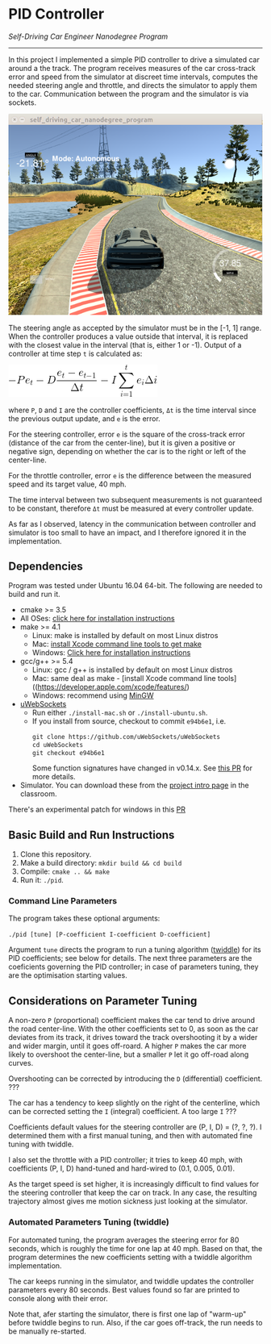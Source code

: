 # PID Controller
*Self-Driving Car Engineer Nanodegree Program*

---

[//]: # (Image References)

[image1]: ./pid.gif "PID formula"
[image2]: ./screenshot.png "Simulator"

In this project I implemented a simple PID controller to drive a simulated car around a the track. The program receives measures of the car cross-track error and speed from the simulator at discreet time intervals, computes the needed steering angle and throttle, and directs the simulator to apply them to the car. Communication between the program and the simulator is via sockets.

![Simulator][image2]

The steering angle as accepted by the simulator must be in the [-1, 1] range. When the controller produces a value outside that interval, it is replaced with the closest value in the interval (that is, either 1 or -1).  Output of a controller at time step `t` is calculated as:

[comment]: <> (-Pe_{t}-D\frac{e_{t}-e_{t-1}}{\Delta t}-I\sum_{i=1}^{t}e_{i}\Delta i)

![PID formula][image1]

where `P`, `D` and `I` are the controller coefficients, `Δt` is the time interval since the previous output update, and `e` is the error.

For the steering controller, error `e` is the square of the cross-track error (distance of the car from the center-line), but it is given a positive or negative sign, depending on whether the car is to the right or left of the center-line.

For the throttle controller, error `e` is the difference between the measured speed and its target value, 40 mph.

The time interval between two subsequent measurements is not guaranteed to be constant, therefore `Δt` must be measured at every controller update.

As far as I observed, latency in the communication between controller and simulator is too small to have an impact, and I therefore ignored it in the implementation.

## Dependencies

Program was tested under Ubuntu 16.04 64-bit. The following are needed to build and run it.

* cmake >= 3.5
 * All OSes: [click here for installation instructions](https://cmake.org/install/)
* make >= 4.1
  * Linux: make is installed by default on most Linux distros
  * Mac: [install Xcode command line tools to get make](https://developer.apple.com/xcode/features/)
  * Windows: [Click here for installation instructions](http://gnuwin32.sourceforge.net/packages/make.htm)
* gcc/g++ >= 5.4
  * Linux: gcc / g++ is installed by default on most Linux distros
  * Mac: same deal as make - [install Xcode command line tools]((https://developer.apple.com/xcode/features/)
  * Windows: recommend using [MinGW](http://www.mingw.org/)
* [uWebSockets](https://github.com/uWebSockets/uWebSockets)
  * Run either `./install-mac.sh` or `./install-ubuntu.sh`.
  * If you install from source, checkout to commit `e94b6e1`, i.e.
    ```
    git clone https://github.com/uWebSockets/uWebSockets 
    cd uWebSockets
    git checkout e94b6e1
    ```
    Some function signatures have changed in v0.14.x. See [this PR](https://github.com/udacity/CarND-MPC-Project/pull/3) for more details.
* Simulator. You can download these from the [project intro page](https://github.com/udacity/self-driving-car-sim/releases) in the classroom.

There's an experimental patch for windows in this [PR](https://github.com/udacity/CarND-PID-Control-Project/pull/3)

## Basic Build and Run Instructions

1. Clone this repository.
2. Make a build directory: `mkdir build && cd build`
3. Compile: `cmake .. && make`
4. Run it: `./pid`. 

### Command Line Parameters

The program takes these optional arguments:

`./pid [tune] [P-coefficient I-coefficient D-coefficient]`

Argument `tune` directs the program to run a tuning algorithm ([twiddle](https://martin-thoma.com/twiddle/)) for its PID coefficients; see below for details. The next three parameters are the coeficients governing the PID controller; in case of parameters tuning, they are the optimisation starting values.

## Considerations on Parameter Tuning

A non-zero `P` (proportional) coefficient makes the car tend to drive around the road center-line. With the other coefficients set to 0, as soon as the car deviates from its track, it drives toward the track overshooting it by a wider and wider margin, until it goes off-roard. A higher `P` makes the car more likely to overshoot the center-line, but a smaller `P` let it go off-road along curves.

Overshooting can be corrected by introducing the `D` (differential) coefficient. ???

The car has a tendency to keep slightly on the right of the centerline, which can be corrected setting the `I` (integral) coefficient. A too large `I` ???

Coefficients default values for the steering controller are (P, I, D) = (?, ?, ?). I determined them with a first manual tuning, and then with automated fine tuning with twiddle.

I also set the throttle with a PID controller; it tries to keep 40 mph, with coefficients (P, I, D) hand-tuned and hard-wired to (0.1, 0.005, 0.01).

As the target speed is set higher, it is increasingly difficult to find values for the steering controller that keep the car on track. In any case, the resulting trajectory almost gives me motion sickness just looking at the simulator.

### Automated Parameters Tuning (twiddle)

For automated tuning, the program averages the steering error for 80 seconds, which is roughly the time for one lap at 40 mph. Based on that, the program determines the new coefficients setting with a twiddle algorithm implementation.

The car keeps running in the simulator, and twiddle updates the controller parameters every 80 seconds. Best values found so far are printed to console along with their error.

Note that, afer starting the simulator, there is first one lap of "warm-up" before twiddle begins to run. Also, if the car goes off-track, the run needs to be manually re-started.
